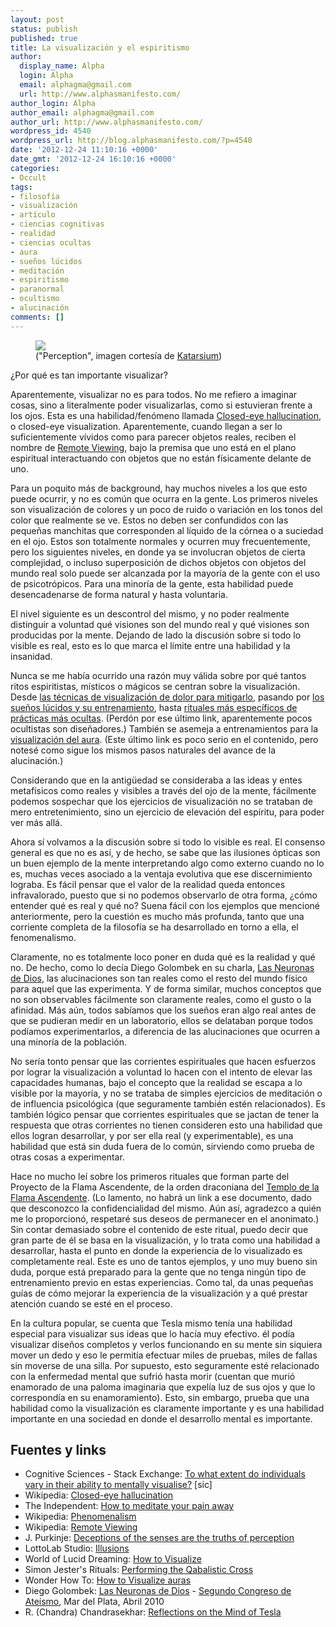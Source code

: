 ```yaml
---
layout: post
status: publish
published: true
title: La visualización y el espiritismo
author:
  display_name: Alpha
  login: Alpha
  email: alphagma@gmail.com
  url: http://www.alphasmanifesto.com/
author_login: Alpha
author_email: alphagma@gmail.com
author_url: http://www.alphasmanifesto.com/
wordpress_id: 4540
wordpress_url: http://blog.alphasmanifesto.com/?p=4540
date: '2012-12-24 11:10:16 +0000'
date_gmt: '2012-12-24 16:10:16 +0000'
categories:
- Occult
tags:
- filosofía
- visualización
- artículo
- ciencias cognitivas
- realidad
- ciencias ocultas
- aura
- sueños lúcidos
- meditación
- espiritismo
- paranormal
- ocultismo
- alucinación
comments: []
---
```


<figure class="align-center">
  <img src="{{ site.url }}/assets/perceptionsmall.jpg" />
  <figcaption>("Perception", imagen cortesía de <a title="Katarsium" href="http://katarsium.deviantart.com/art/Perception-326922394" target="_blank">Katarsium</a>)</figcaption>
</figure> 

¿Por qué es tan importante visualizar?


Aparentemente, visualizar no es para todos. No me refiero a imaginar cosas, sino a literalmente poder visualizarlas, como si estuvieran frente a los ojos. Esta es una habilidad/fenómeno llamada <a href="http://en.wikipedia.org/wiki/Closed-eye_hallucination">Closed-eye hallucination</a>, o closed-eye visualization. Aparentemente, cuando llegan a ser lo suficientemente vívidos como para parecer objetos reales, reciben el nombre de <a href="http://en.wikipedia.org/wiki/Remote_viewing">Remote Viewing</a>, bajo la premisa que uno está en el plano espiritual interactuando con objetos que no están físicamente delante de uno.

Para un poquito más de background, hay muchos niveles a los que esto puede ocurrir, y no es común que ocurra en la gente. Los primeros niveles son visualización de colores y un poco de ruido o variación en los tonos del color que realmente se ve. Estos no deben ser confundidos con las pequeñas manchitas que corresponden al líquido de la córnea o a suciedad en el ojo. Estos son totalmente normales y ocurren muy frecuentemente, pero los siguientes niveles, en donde ya se involucran objetos de cierta complejidad, o incluso superposición de dichos objetos con objetos del mundo real solo puede ser alcanzada por la mayoría de la gente con el uso de psicotrópicos. Para una minoría de la gente, esta habilidad puede desencadenarse de forma natural y hasta voluntaria.

<!--more-->

El nivel siguiente es un descontrol del mismo, y no poder realmente distinguir a voluntad qué visiones son del mundo real y qué visiones son producidas por la mente. Dejando de lado la discusión sobre si todo lo visible es real, esto es lo que marca el límite entre una habilidad y la insanidad.

Nunca se me había ocurrido una razón muy válida sobre por qué tantos ritos espiritistas, místicos o mágicos se centran sobre la visualización. Desde <a href="http://www.independent.co.uk/life-style/health-and-families/health-news/how-to-meditate-your-pain-away-1922082.html">las técnicas de visualización de dolor para mitigarlo</a>, pasando por <a href="http://www.world-of-lucid-dreaming.com/how-to-visualize.html">los sueños lúcidos y su entrenamiento</a>, hasta <a href="http://anubis4_2000.tripod.com/Symbolicon/Rituals/QabalisticCross1.htm">rituales más específicos de prácticas más ocultas</a>. (Perdón por ese último link, aparentemente pocos ocultistas son diseñadores.) También se asemeja a entrenamientos para la <a href="http://new-age.wonderhowto.com/how-to/visualize-auras-340676/">visualización del aura</a>. (Este último link es poco serio en el contenido, pero notesé como sigue los mismos pasos naturales del avance de la alucinación.)

Considerando que en la antig&uuml;edad se consideraba a las ideas y entes metafísicos como reales y visibles a través del ojo de la mente, fácilmente podemos sospechar que los ejercicios de visualización no se trataban de mero entretenimiento, sino un ejercicio de elevación del espíritu, para poder ver más allá.

Ahora sí volvamos a la discusión sobre si todo lo visible es real. El consenso general es que no es así, y de hecho, se sabe que las ilusiones ópticas son un buen ejemplo de la mente interpretando algo como externo cuando no lo es, muchas veces asociado a la ventaja evolutiva que ese discernimiento lograba. Es fácil pensar que el valor de la realidad queda entonces infravalorado, puesto que si no podemos observarlo de otra forma,  ¿cómo entender qué es real y qué no? Suena fácil con los ejemplos que mencioné anteriormente, pero la cuestión es mucho más profunda, tanto que una corriente completa de la filosofía se ha desarrollado en torno a ella, el fenomenalismo.

Claramente, no es totalmente loco poner en duda qué es la realidad y qué no. De hecho, como lo decía Diego Golombek en su charla, <a href="https://vimeo.com/15994164">Las Neuronas de Dios</a>, las alucinaciones son tan reales como el resto del mundo físico para aquel que las experimenta. Y de forma similar, muchos conceptos que no son observables fácilmente son claramente reales, como el gusto o la afinidad. Más aún, todos sabíamos que los sueños eran algo real antes de que se pudieran medir en un laboratorio, ellos se delataban porque todos podíamos experimentarlos, a diferencia de las alucinaciones que ocurren a una minoría de la población.

No sería tonto pensar que las corrientes espirituales que hacen esfuerzos por lograr la visualización a voluntad lo hacen con el intento de elevar las capacidades humanas, bajo el concepto que la realidad se escapa a lo visible por la mayoría, y no se trataba de simples ejercicios de meditación o de influencia psicológica (que seguramente también estén relacionados). Es también lógico pensar que corrientes espirituales que se jactan de tener la respuesta que otras corrientes no tienen consideren esto una habilidad que ellos logran desarrollar, y por ser ella real (y experimentable), es una habilidad que está sin duda fuera de lo común, sirviendo como prueba de otras cosas a experimentar.

Hace no mucho leí sobre los primeros rituales que forman parte del Proyecto de la Flama Ascendente, de la orden draconiana del <a href="http://www.ascendingflame.com/affiliation.html">Templo de la Flama Ascendente</a>. (Lo lamento, no habrá un link a ese documento, dado que desconozco la confidencialidad del mismo. Aún así, agradezco a quién me lo proporcionó, respetaré sus deseos de permanecer en el anonimato.) Sin contar demasiado sobre el contenido de este ritual, puedo decir que gran parte de él se basa en la visualización, y lo trata como una habilidad a desarrollar, hasta el punto en donde la experiencia de lo visualizado es completamente real. Este es uno de tantos ejemplos, y uno muy bueno sin duda, porque está preparado para la gente que no tenga ningún tipo de entrenamiento previo en estas experiencias. Como tal, da unas pequeñas guías de cómo mejorar la experiencia de la visualización y a qué prestar atención cuando se esté en el proceso.

En la cultura popular, se cuenta que  Tesla mismo tenía una habilidad especial para visualizar sus ideas que lo hacía muy efectivo. él podía visualizar diseños completos y verlos funcionando en su mente sin siquiera mover un dedo y eso le permitía efectuar miles de pruebas, miles de fallas sin moverse de una silla. Por supuesto, esto seguramente esté relacionado con la enfermedad mental que sufrió hasta morir (cuentan que murió enamorado de una paloma imaginaria que expelía luz de sus ojos y que lo correspondía en su enamoramiento). Esto, sin embargo, prueba que una habilidad como la visualización es claramente importante y es una habilidad importante en una sociedad en donde el desarrollo mental es importante.

## Fuentes y links

- Cognitive Sciences - Stack Exchange: <a href="http://cogsci.stackexchange.com/q/1932/43">To what extent do individuals vary in their ability to mentally visualise?</a> [sic]
- Wikipedia: <a href="http://en.wikipedia.org/wiki/Closed-eye_hallucination">Closed-eye hallucination</a>
- The Independent: <a href="http://www.independent.co.uk/life-style/health-and-families/health-news/how-to-meditate-your-pain-away-1922082.html">How to meditate your pain away</a>
- Wikipedia: <a href="http://en.wikipedia.org/wiki/Phenomenalism">Phenomenalism</a>
- Wikipedia: <a href="http://en.wikipedia.org/wiki/Remote_viewing">Remote Viewing</a>
- J. Purkinje: <a href="http://people.cornellcollege.edu/dsherman/illusions/index.html">Deceptions of the senses are the truths of perception</a>
- LottoLab Studio: <a href="http://www.lottolab.org/articles/illusionsoflight.asp">Illusions</a>
- World of Lucid Dreaming: <a href="http://www.world-of-lucid-dreaming.com/how-to-visualize.html">How to Visualize</a>
- Simon Jester's Rituals: <a href="http://anubis4_2000.tripod.com/Symbolicon/Rituals/QabalisticCross1.htm">Performing the Qabalistic Cross</a>
- Wonder How To: <a href="http://new-age.wonderhowto.com/how-to/visualize-auras-340676/">How to Visualize auras</a>
- Diego Golombek: <a href="https://vimeo.com/15994164">Las Neuronas de Dios</a> - <a href="https://blog.alphasmanifesto.com/2010/04/05/2do-congreso-de-ateismo/">Segundo Congreso de Ateísmo</a>, Mar del Plata, Abril 2010
- R. (Chandra) Chandrasekhar: <a href="http://www.ee.uwa.edu.au/~chandra/Downloads/Tesla/MindOfTesla.html">Reflections on the Mind of Tesla</a>
